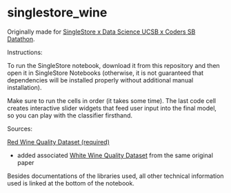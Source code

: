 # singlestore_wine
Originally made for [SingleStore x Data Science UCSB x Coders SB Datathon](https://singlestore-ucsb-datathon-2024.devpost.com/).

Instructions:

To run the SingleStore notebook, download it from this repository and then open it in SingleStore Notebooks (otherwise, it is not guaranteed that dependencies will be installed properly without additional manual installation).

Make sure to run the cells in order (it takes some time). The last code cell creates interactive slider widgets that feed user input into the final model, so you can play with the classifier firsthand.

Sources:

[Red Wine Quality Dataset (required)](https://www.kaggle.com/datasets/uciml/red-wine-quality-cortez-et-al-2009)
- added associated [White Wine Quality Dataset](https://archive.ics.uci.edu/dataset/186/wine+quality) from the same original paper

Besides documentations of the libraries used, all other technical information used is linked at the bottom of the notebook.
